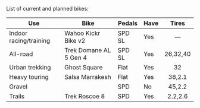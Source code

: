 List of current and planned bikes:

| Use                    | Bike                   | Pedals | Have |  Tires   |
| ---------------------- | ---------------------- | ------ | ---- | :------: |
| Indoor racing/training | Wahoo Kickr Bike v2    | SPD SL | Yes  |    —     |
| All-road               | Trek Domane AL 5 Gen 4 | SPD SL | Yes  | 26,32,40 |
| Urban trekking         | Ghost Square           | Flat   | Yes  |    32    |
| Heavy touring          | Salsa Marrakesh        | Flat   | Yes  |  38,2.1  |
| Gravel                 |                        | SPD    | No   |  45,2.2  |
| Trails                 | Trek Roscoe 8          | SPD    | Yes  | 2.2,2.6  |

